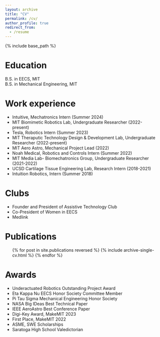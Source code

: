 ```yaml
---
layout: archive
title: "CV"
permalink: /cv/
author_profile: true
redirect_from:
  - /resume
---
```


{% include base_path %}

Education
======
B.S. in EECS, MIT\
B.S. in Mechanical Engineering, MIT

Work experience
======
* Intuitive, Mechatronics Intern (Summer 2024)
* MIT Biomimetic Robotics Lab, Undergraduate Researcher (2022-present)
* Tesla, Robotics Intern (Summer 2023)
* MIT Theraputic Technology Design & Development Lab, Undergraduate Researcher (2022-present)
* MIT Aero Astro, Mechanical Project Lead (2022)
* Noah Medical, Robotics and Controls Intern (Summer 2022)
* MIT Media Lab- Biomechatronics Group, Undergraduate Researcher (2021-2022)
* UCSD Cartilage Tissue Engineering Lab, Research Intern (2018-2021)
* Intuition Robotics, Intern (Summer 2018)

Clubs
======
* Founder and President of Assistive Technology Club
* Co-President of Women in EECS
* Medlink

Publications
======
  <ul>{% for post in site.publications reversed %}
    {% include archive-single-cv.html %}
  {% endfor %}</ul>
  
  
Awards
======
* Underactuated Robotics Outstanding Project Award
* Eta Kappa Nu EECS Honor Society Committee Member
* Pi Tau Sigma Mechanical Engineering Honor Society
* NASA Big IDeas Best Technical Paper
* IEEE AeroAstro Best Conference Paper 
* Digi-Key Award, MakeMIT 2023
* First Place, MakeMIT 2022
* ASME, SWE Scholarships
* Saratoga High School Valedictorian 
  
